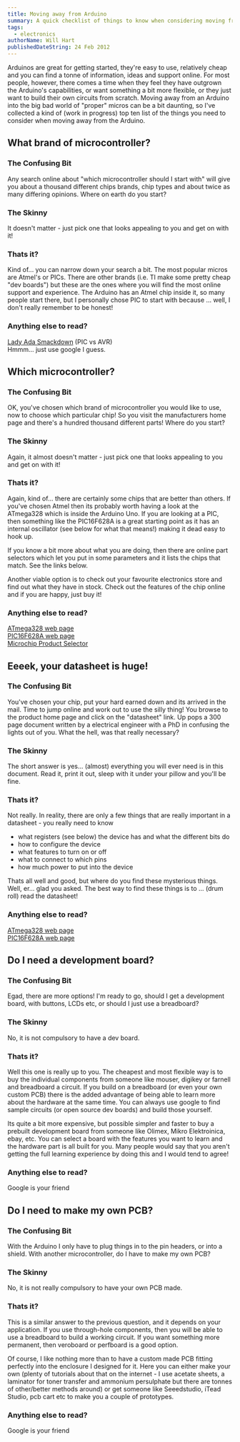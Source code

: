 ```yaml
---
title: Moving away from Arduino
summary: A quick checklist of things to know when considering moving from Arduino to a lower level microcontroller
tags:
  - electronics
authorName: Will Hart
publishedDateString: 24 Feb 2012
---
```



Arduinos are great for getting started, they're easy to use, relatively cheap
and you can find a tonne of information, ideas and support online. For most
people, however, there comes a time when they feel they have outgrown the
Arduino's capabilities, or want something a bit more flexible, or they just want
to build their own circuits from scratch. Moving away from an Arduino into the
big bad world of "proper" micros can be a bit daunting, so I've collected a kind
of (work in progress) top ten list of the things you need to consider when
moving away from the Arduino.

## What brand of microcontroller?

### The Confusing Bit

Any search online about "which microcontroller should I start with" will give
you about a thousand different chips brands, chip types and about twice as many
differing opinions. Where on earth do you start?

### The Skinny

It doesn't matter - just pick one that looks appealing to you and get on with it!

### Thats it?

Kind of... you can narrow down your search a bit. The most popular micros are
Atmel's or PICs. There are other brands (i.e. TI make some pretty cheap "dev
boards") but these are the ones where you will find the most online support and
experience. The Arduino has an Atmel chip inside it, so many people start there,
but I personally chose PIC to start with because ... well, I don't really
remember to be honest!

### Anything else to read?

[Lady Ada Smackdown](http://www.ladyada.net/library/picvsavr.html) (PIC vs AVR)    
Hmmm... just use google I guess.

## Which microcontroller?

### The Confusing Bit

OK, you've chosen which brand of microcontroller you would like to use, now to
choose which particular chip! So you visit the manufacturers home page and
there's a hundred thousand different parts! Where do you start?

### The Skinny

Again, it almost doesn't matter - just pick one that looks appealing to you and
get on with it!

### Thats it?

Again, kind of... there are certainly some chips that are better than others. If
you've chosen Atmel then its probably worth having a look at the ATmega328 which
is inside the Arduino Uno. If you are looking at a PIC, then something like the
PIC16F628A is a great starting point as it has an internal oscillator (see below
for what that means!) making it dead easy to hook up.

If you know a bit more about what you are doing, then there are online part
selectors which let you put in some parameters and it lists the chips that
match. See the links below.

Another viable option is to check out your favourite electronics store and find
out what they have in stock. Check out the features of the chip online and if
you are happy, just buy it!

### Anything else to read?

[ATmega328 web page](http://www.atmel.com/devices/ATMEGA328.aspx)    
[PIC16F628A web page](http://www.microchip.com/wwwproducts/Devices.aspx?dDocName=en010210)    
[Microchip Product Selector](http://www.microchip.com/productselector/MCUProductSelector.html)

## Eeeek, your datasheet is huge!

### The Confusing Bit

You've chosen your chip, put your hard earned down and its arrived in the mail.
Time to jump online and work out to use the silly thing! You browse to the
product home page and click on the "datasheet" link. Up pops a 300 page document
written by a electrical engineer with a PhD in confusing the lights out of you.
What the hell, was that really necessary?

### The Skinny

The short answer is yes... (almost) everything you will ever need is in this
document. Read it, print it out, sleep with it under your pillow and you'll be
fine.

### Thats it?

Not really. In reality, there are only a few things that are really important in
a datasheet - you really need to know

- what registers (see below) the device has and what the different bits do
- how to configure the device
- what features to turn on or off
- what to connect to which pins
- how much power to put into the device

Thats all well and good, but where do you find these mysterious things. Well,
er... glad you asked. The best way to find these things is to ... (drum roll)
read the datasheet!

### Anything else to read?
[ATmega328 web page](http://www.atmel.com/devices/ATMEGA328.aspx)    
[PIC16F628A web page](http://www.microchip.com/wwwproducts/Devices.aspx?dDocName=en010210)

## Do I need a development board?

### The Confusing Bit

Egad, there are more options! I'm ready to go, should I get a development board,
with buttons, LCDs etc, or should I just use a breadboard?

### The Skinny

No, it is not compulsory to have a dev board.

### Thats it?

Well this one is really up to you. The cheapest and most flexible way is to buy
the individual components from someone like mouser, digikey or farnell and
breadboard a circuit. If you build on a breadboard (or even your own custom PCB)
there is the added advantage of being able to learn more about the hardware at
the same time. You can always use google to find sample circuits (or open source
dev boards) and build those yourself.

Its quite a bit more expensive, but possible simpler and faster to buy a
prebuilt development board from someone like Olimex, Mikro Elektroinica, ebay,
etc. You can select a board with the features you want to learn and the hardware
part is all built for you. Many people would say that you aren't getting the
full learning experience by doing this and I would tend to agree!

### Anything else to read?

Google is your friend

## Do I need to make my own PCB?

### The Confusing Bit

With the Arduino I only have to plug things in to the pin headers, or into a
shield. With another microcontroller, do I have to make my own PCB?

### The Skinny

No, it is not really compulsory to have your own PCB made.

### Thats it?

This is a similar answer to the previous question, and it depends on your
application. If you use through-hole components, then you will be able to use a
breadboard to build a working circuit. If you want something more permanent,
then veroboard or perfboard is a good option.

Of course, I like nothing more than to have a custom made PCB fitting perfectly
into the enclosure I designed for it. Here you can either make your own (plenty
of tutorials about that on the internet - I use acetate sheets, a laminator for
toner transfer and ammonium persulphate but there are tonnes of other/better
methods around) or get someone like Seeedstudio, iTead Studio, pcb cart etc to
make you a couple of prototypes.

### Anything else to read?

Google is your friend
